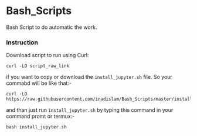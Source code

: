 # Bash_Scripts
Bash Script to do automatic the work.

### Instruction
Download script to run using Curl:

```
curl -LO script_raw_link
```
if you want to copy or download the ```install_jupyter.sh``` file. So your commabd will be like that:-
```
curl -LO https://raw.githubusercontent.com/inadislam/Bash_Scripts/master/install_jupyter.sh
```
and than just run ```install_jupyter.sh``` by typing this command in your command promt or termux:-
```
bash install_jupyter.sh
```
